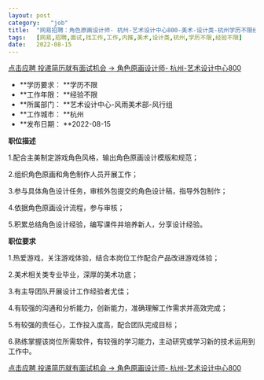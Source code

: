 ```yaml
---
layout:	post
category:	"job"
title:	"网易招聘：角色原画设计师- 杭州-艺术设计中心800-美术-设计类-杭州学历不限经验不限"
tags:	[网易,招聘,面试,找工作,工作,内推,美术,设计类,杭州,学历不限,经验不限]
date:	2022-08-15
---
```


[点击应聘 投递简历就有面试机会 ->  角色原画设计师- 杭州-艺术设计中心800](http://mobile.bole.netease.com/bole/boleDetail?id=32627&employeeId=346f03c3cda5f04c&key=all)



- **学历要求： **学历不限
- **工作年限： **经验不限
- **所属部门： **艺术设计中心-风雨美术部-风行组
- **工作城市： **杭州
- **发布日期： **2022-08-15



**职位描述**

1.配合主美制定游戏角色风格，输出角色原画设计模版和规范；

2.组织角色原画和角色制作人员开展工作；

3.参与具体角色设计任务，审核外包提交的角色设计稿，指导外包制作；

4.依据角色原画设计流程，参与审核；

5.积累总结角色设计经验，编写课件并培养新人，分享设计经验。



**职位要求**

1.热爱游戏，关注游戏体验，结合本岗位工作配合产品改进游戏体验；

2.美术相关类专业毕业，深厚的美术功底；

3.有主导团队开展设计工作经验者尤佳；

4.有较强的沟通和分析能力，创新能力，准确理解工作需求并高效完成；

5.有较强的责任心，工作投入度高，配合团队完成目标；

6.熟练掌握该岗位所需软件，有较强的学习能力，主动研究或学习新的技术运用到工作中。



[点击应聘 投递简历就有面试机会 ->  角色原画设计师- 杭州-艺术设计中心800](http://mobile.bole.netease.com/bole/boleDetail?id=32627&employeeId=346f03c3cda5f04c&key=all)